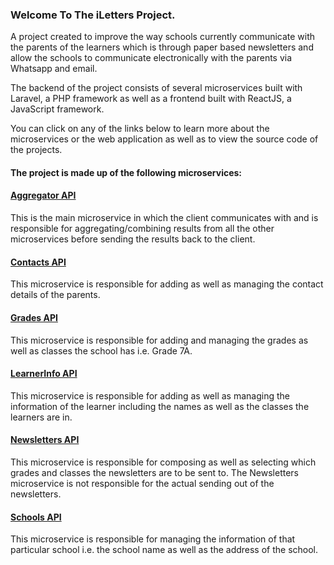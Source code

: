 ### Welcome To The iLetters Project.

A project created to improve the way schools currently communicate with the parents of the learners which is through paper
based newsletters and allow the schools to communicate electronically with the parents via Whatsapp and email.

The backend of the project consists of several microservices built with Laravel, a PHP framework as well as a frontend built with ReactJS, a JavaScript
framework.

You can click on any of the links below to learn more about the microservices or the web application as well as to view the source code 
of the projects.


#### The project is made up of the following microservices:

#### [Aggregator API](https://github.com/MlamliLolwane/AggregatorAPI)

This is the main microservice in which the client communicates with and is responsible for aggregating/combining results from 
all the other microservices before sending the results back to the client.

#### [Contacts API](https://github.com/MlamliLolwane/ContactsAPI)

This microservice is responsible for adding as well as managing the contact details of the parents.

#### [Grades API](https://github.com/MlamliLolwane/GradesAPI)

This microservice is responsible for adding and managing the grades as well as classes the school has i.e. Grade 7A.

#### [LearnerInfo API](https://github.com/MlamliLolwane/LearnerInfoAPI)

This microservice is responsible for adding as well as managing the information of the learner including the names as well as 
the classes the learners are in.

#### [Newsletters API](https://github.com/MlamliLolwane/NewslettersAPI)

This microservice is responsible for composing as well as selecting which grades and classes the newsletters are to be sent to. The Newsletters microservice
is not responsible for the actual sending out of the newsletters.

#### [Schools API](https://github.com/MlamliLolwane/SchoolsAPI)

This microservice is responsible for managing the information of that particular school i.e. the school name as well as the address of the school.
